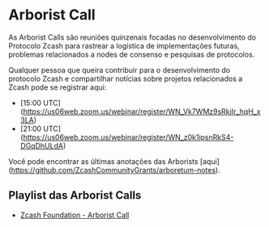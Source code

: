 # Arborist Call

As Arborist Calls são reuniões quinzenais focadas no desenvolvimento do Protocolo Zcash para rastrear a logística de implementações futuras, problemas relacionados a nodes de consenso e pesquisas de protocolos.

Qualquer pessoa que queira contribuir para o desenvolvimento do protocolo Zcash e compartilhar notícias sobre projetos relacionados a Zcash pode se registrar aqui:

- [15:00 UTC] (https://us06web.zoom.us/webinar/register/WN_Vk7WMz9sRkiIr_hqH_x3LA)
- [21:00 UTC] (https://us06web.zoom.us/webinar/register/WN_z0k1ipsnRkS4-DGqDhULdA)

Você pode encontrar as últimas anotações das Arborists [aqui] (https://github.com/ZcashCommunityGrants/arboretum-notes).

## Playlist das Arborist Calls

- [Zcash Foundation - Arborist Call](https://www.youtube.com/watch?v=PAayYqN9mLw&list=PL40dyJ0UYTLJqD_3PE9qiJTxse-iHnn1G)
